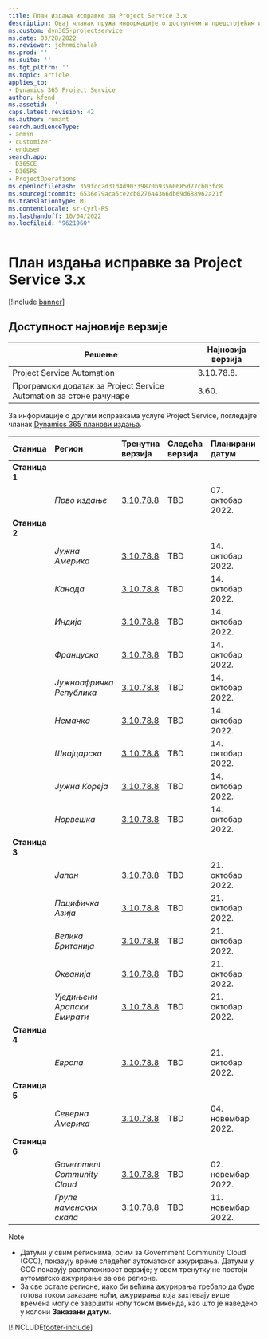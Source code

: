 ```yaml
---
title: План издања исправке за Project Service 3.x
description: Овај чланак пружа информације о доступним и предстојећим издањима услуге Dynamics 365 Project Service Automation.
ms.custom: dyn365-projectservice
ms.date: 03/28/2022
ms.reviewer: johnmichalak
ms.prod: ''
ms.suite: ''
ms.tgt_pltfrm: ''
ms.topic: article
applies_to:
- Dynamics 365 Project Service
author: kfend
ms.assetid: ''
caps.latest.revision: 42
ms.author: rumant
search.audienceType:
- admin
- customizer
- enduser
search.app:
- D365CE
- D365PS
- ProjectOperations
ms.openlocfilehash: 359fcc2d31d4d90339870b93560685d77cb03fc8
ms.sourcegitcommit: 6536e79aca5ce2cb0276a4366db69d688962a21f
ms.translationtype: MT
ms.contentlocale: sr-Cyrl-RS
ms.lasthandoff: 10/04/2022
ms.locfileid: "9621960"
---
```

# <a name="update-release-schedule-for-project-service-3x"></a>План издања исправке за Project Service 3.x

[!include [banner](../includes/psa-now-project-operations.md)]

## <a name="latest-version-availability"></a>Доступност најновије верзије

| Решење  | Најновија верзија |
|-------|----|
| Project Service Automation    | 3.10.78.8. |
| Програмски додатак за Project Service Automation за стоне рачунаре                | 3.60.          |

За информације о другим исправкама услуге Project Service, погледајте чланак [Dynamics 365 планови издања](/dynamics365/release-plans/). 

| Станица  | Регион | Тренутна верзија | Следећа верзија |  Планирани датум
| :---   | :---   | :---   | :---   |:---   |         
|<strong>Станица 1</strong> | |  |  | |
| | <i>Прво издање</i> | [3.10.78.8](whats-new-ur-47.md)| TBD | 07. октобар 2022.
|<strong>Станица 2</strong> | |  |  | |
| | <i>Јужна Америка</i> | [3.10.78.8](whats-new-ur-47.md) | TBD | 14. октобар 2022.
| | <i>Канада</i> | [3.10.78.8](whats-new-ur-47.md) | TBD | 14. октобар 2022.
| | <i>Индија</i> | [3.10.78.8](whats-new-ur-47.md) | TBD | 14. октобар 2022.
| | <i>Француска</i> | [3.10.78.8](whats-new-ur-47.md) | TBD | 14. октобар 2022.
| | <i>Јужноафричка Република</i> | [3.10.78.8](whats-new-ur-47.md) | TBD | 14. октобар 2022.
| | <i>Немачка</i> | [3.10.78.8](whats-new-ur-47.md) | TBD | 14. октобар 2022.
| | <i>Швајцарска</i> | [3.10.78.8](whats-new-ur-47.md) | TBD | 14. октобар 2022.
| | <i>Јужна Кореја</i> | [3.10.78.8](whats-new-ur-47.md) | TBD | 14. октобар 2022.
| | <i>Норвешка</i> | [3.10.78.8](whats-new-ur-47.md) | TBD | 14. октобар 2022.
|<strong>Станица 3</strong> | |  |  | |
| | <i>Јапан</i> | [3.10.78.8](whats-new-ur-47.md) | TBD | 21. октобар 2022.
| | <i>Пацифичка Азија</i> | [3.10.78.8](whats-new-ur-47.md) | TBD | 21. октобар 2022.
| | <i>Велика Британија</i> | [3.10.78.8](whats-new-ur-47.md) | TBD | 21. октобар 2022.
| | <i>Океанија</i> | [3.10.78.8](whats-new-ur-47.md) | TBD | 21. октобар 2022.
| | <i>Уједињени Арапски Емирати</i> | [3.10.78.8](whats-new-ur-47.md) | TBD | 21. октобар 2022.
|<strong>Станица 4</strong> | |  |  | |
| | <i>Европа</i> | [3.10.78.8](whats-new-ur-47.md) | TBD | 21. октобар 2022.
|<strong>Станица 5</strong> | |  |  | |
| | <i>Северна Америка</i> | [3.10.78.8](whats-new-ur-47.md) | TBD | 04. новембар 2022.
|<strong>Станица 6</strong> | |  |  | |
| | <i>Government Community Cloud</i> | [3.10.78.8](whats-new-ur-47.md) | TBD | 02. новембар 2022.
| | <i>Групе наменских скала</i> | [3.10.78.8](whats-new-ur-47.md) | TBD | 11. новембар 2022.




>[!Note]
> - Датуми у свим регионима, осим за Government Community Cloud (GCC), показују време следећег аутоматског ажурирања. Датуми у GCC показују расположивост верзије; у овом тренутку не постоји аутоматско ажурирање за ове регионе.
> - За све остале регионе, иако би већина ажурирања требало да буде готова током заказане ноћи, ажурирања која захтевају више времена могу се завршити ноћу током викенда, као што је наведено у колони **Заказани датум**.


[!INCLUDE[footer-include](../includes/footer-banner.md)]
